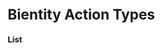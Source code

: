 # Bientity Action Types



### List
<!---
* [Attack](bientity_action_types/attack.md)
* [Execute Action](bientity_action_types/execute_action.md)
-->